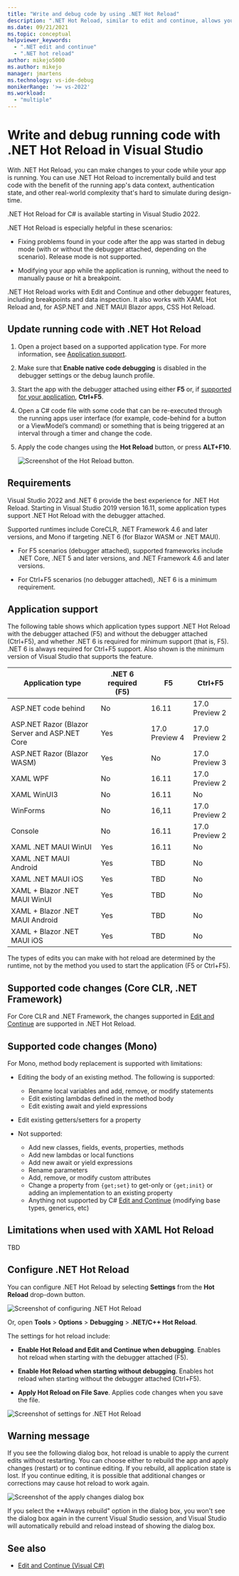 ```yaml
---
title: "Write and debug code by using .NET Hot Reload"
description: ".NET Hot Reload, similar to edit and continue, allows you to make changes to your code while running apps"
ms.date: 09/21/2021
ms.topic: conceptual
helpviewer_keywords:
  - ".NET edit and continue"
  - ".NET hot reload"
author: mikejo5000
ms.author: mikejo
manager: jmartens
ms.technology: vs-ide-debug
monikerRange: '>= vs-2022'
ms.workload:
  - "multiple"
---
```

# Write and debug running code with .NET Hot Reload in Visual Studio

With .NET Hot Reload, you can make changes to your code while your app is running. You can use .NET Hot Reload to incrementally build and test code with the benefit of the running app's data context, authentication state, and other real-world complexity that's hard to simulate during design-time.

.NET Hot Reload for C# is available starting in Visual Studio 2022.

.NET Hot Reload is especially helpful in these scenarios:

- Fixing problems found in your code after the app was started in debug mode (with or without the debugger attached, depending on the scenario). Release mode is not supported.

- Modifying your app while the application is running, without the need to manually pause or hit a breakpoint.

.NET Hot Reload works with Edit and Continue and other debugger features, including breakpoints and data inspection. It also works with XAML Hot Reload and, for ASP.NET and .NET MAUI Blazor apps, CSS Hot Reload.

## Update running code with .NET Hot Reload

1. Open a project based on a supported application type. For more information, see [Application support](#application-support).

1. Make sure that **Enable native code debugging** is disabled in the debugger settings or the debug launch profile.

1. Start the app with the debugger attached using either **F5** or, if [supported for your application](#application-support), **Ctrl+F5**.

1. Open a C# code file with some code that can be re-executed through the running apps user interface (for example, code-behind for a button or a ViewModel’s command) or something that is being triggered at an interval through a timer and change the code.

1. Apply the code changes using the **Hot Reload** button, or press **ALT+F10**. 

   ![Screenshot of the Hot Reload button.](../debugger/media/vs-2022/dotnet-hot-reload.gif)

## Requirements

Visual Studio 2022 and .NET 6 provide the best experience for .NET Hot Reload. Starting in Visual Studio 2019 version 16.11, some application types support .NET Hot Reload with the debugger attached.

Supported runtimes include CoreCLR, .NET Framework 4.6 and later versions, and Mono if targeting .NET 6 (for Blazor WASM or .NET MAUI).

- For F5 scenarios (debugger attached), supported frameworks include .NET Core, .NET 5 and later versions, and .NET Framework 4.6 and later versions.

- For Ctrl+F5 scenarios (no debugger attached), .NET 6 is a minimum requirement.

## Application support

The following table shows which application types support .NET Hot Reload with the debugger attached (F5) and without the debugger attached (Ctrl+F5), and whether .NET 6 is required for minimum support (that is, F5). .NET 6 is always required for Ctrl+F5 support. Also shown is the minimum version of Visual Studio that supports the feature.

|Application type|.NET 6 required (F5)|F5|Ctrl+F5|
|-|-|-|-|
|ASP.NET code behind|No|16.11|17.0 Preview 2|
|ASP.NET Razor (Blazor Server and ASP.NET Core|Yes|17.0 Preview 4|17.0 Preview 2|
|ASP.NET Razor (Blazor WASM)|Yes|No|17.0 Preview 3|
|XAML WPF|No|16.11|17.0 Preview 2|
|XAML WinUI3|No|16.11|No|
|WinForms|No|16,11|17.0 Preview 2|
|Console|No|16.11|17.0 Preview 2|
|XAML .NET MAUI WinUI|Yes|16.11|No|
|XAML .NET MAUI Android|Yes|TBD|No|
|XAML .NET MAUI iOS|Yes|TBD|No|
|XAML + Blazor .NET MAUI WinUI|Yes|TBD|No|
|XAML + Blazor .NET MAUI Android|Yes|TBD|No|
|XAML + Blazor .NET MAUI iOS|Yes|TBD|No|

The types of edits you can make with hot reload are determined by the runtime, not by the method you used to start the application (F5 or Ctrl+F5).

## Supported code changes (Core CLR, .NET Framework)

For Core CLR and .NET Framework, the changes supported in [Edit and Continue](../debugger/supported-code-changes-csharp.md) are supported in .NET Hot Reload.

## Supported code changes (Mono)

For Mono, method body replacement is supported with limitations:

- Editing the body of an existing method. The following is supported:

  - Rename local variables and add, remove, or modify statements
  - Edit existing lambdas defined in the method body
  - Edit existing await and yield expressions

- Edit existing getters/setters for a property
  
- Not supported:

  - Add new classes, fields, events, properties, methods 
  - Add new lambdas or local functions 
  - Add new await or yield expressions  
  - Rename parameters 
  - Add, remove, or modify custom attributes 
  - Change a property from `{get;set}` to get-only or `{get;init}` or adding an implementation to an existing property 
  - Anything not supported by C# [Edit and Continue](../debugger/supported-code-changes-csharp.md) (modifying base types, generics, etc) 

## Limitations when used with XAML Hot Reload

TBD

## Configure .NET Hot Reload

You can configure .NET Hot Reload by selecting **Settings** from the **Hot Reload** drop-down button.

![Screenshot of configuring .NET Hot Reload](../debugger/media/vs-2022/dotnet-hot-reload-configure.png)

Or, open **Tools** > **Options** > **Debugging** > **.NET/C++ Hot Reload**.

The settings for hot reload include:

- **Enable Hot Reload and Edit and Continue when debugging**. Enables hot reload when starting with the debugger attached (F5).

- **Enable Hot Reload when starting without debugging**. Enables hot reload when starting without the debugger attached (Ctrl+F5).

- **Apply Hot Reload on File Save**. Applies code changes when you save the file.

![Screenshot of settings for .NET Hot Reload](../debugger/media/vs-2022/dotnet-hot-reload-settings.png)

## Warning message

If you see the following dialog box, hot reload is unable to apply the current edits without restarting. You can choose either to rebuild the app and apply changes (restart) or to continue editing. If you rebuild, all application state is lost. If you continue editing, it is possible that additional changes or corrections may cause hot reload to work again.

![Screenshot of the apply changes dialog box](../debugger/media/vs-2022/dotnet-hot-reload-apply-changes.png)

If you select the **Always rebuild" option in the dialog box, you won't see the dialog box again in the current Visual Studio session, and Visual Studio will automatically rebuild and reload instead of showing the dialog box.

## See also

* [Edit and Continue (Visual C#)](../debugger/edit-and-continue-visual-csharp.md)
